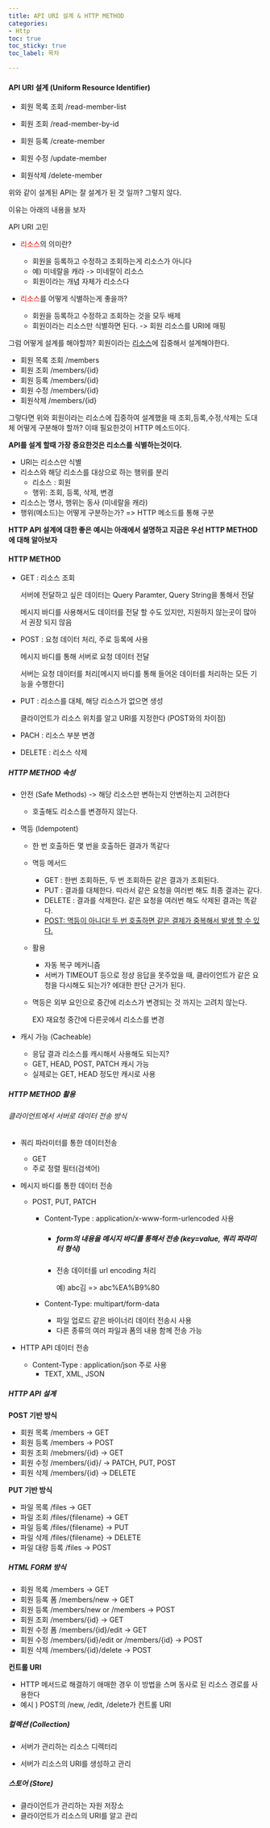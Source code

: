 ```yaml
---
title: API URI 설계 & HTTP METHOD
categories:
- Http
toc: true
toc_sticky: true
toc_label: 목차

---
```


#### API URI 설계  (Uniform Resource Identifier)

* 회원 목록 조회 /read-member-list

* 회원 조회 /read-member-by-id

* 회원 등록 /create-member

* 회원 수정 /update-member

* 회원삭제 /delete-member

  

위와 같이 설계된 API는 잘 설계가 된 것 일까? 그렇지 않다.

이유는 아래의 내용을 보자

API URI 고민 

* <span style="color:red;">리소스</span>의 의미란?
  * 회원을 등록하고 수정하고 조회하는게 리소스가 아니다
  * 예) 미네랄을 캐라 -> 미네랄이 리소스
  * 회원이라는 개념 자체가 리소스다

* <span style="color:red;">리소스</span>를 어떻게 식별하는게 좋을까?
  * 회원을 등록하고 수정하고 조회하는 것을 모두 배제
  * 회원이라는 리소스만 식별하면 된다. -> 회원 리소스를 URI에 매핑



그럼 어떻게 설계를 해야할까? 회원이라는 <u>리소스</u>에 집중해서 설계해야한다.

* 회원 목록 조회 /members
* 회원 조회 /members/{id}
* 회원 등록 /members/{id}
* 회원 수정 /members/{id}
* 회원삭제 /members/{id}



그렇다면 위와 회원이라는 리소스에 집중하여 설계했을 때 조회,등록,수정,삭제는 도대체 어떻게 구분해야 할까? 이때 필요한것이 HTTP 메소드이다.



**API를 설계 할때 가장 중요한것은 리소스를 식별하는것이다.**

* URI는 리소스만 식별
* 리소스와 해당 리소스를 대상으로 하는 행위를 분리
  * 리소스 : 회원
  * 행위: 조회, 등록, 삭제, 변경
* 리소스는 명사, 행위는 동사 (미네랄을 캐라)
* 행위(메소드)는 어떻게 구분하는가? => HTTP 메소드를 통해 구분



**HTTP API 설계에 대한 좋은 예시는 아래에서 설명하고 지금은 우선 HTTP METHOD에 대해 알아보자**



#### HTTP METHOD

* GET : 리소스 조회

  서버에 전달하고 싶은 데이터는 Query Paramter, Query String을 통해서 전달

  메시지 바디를 사용해서도 데이터를 전달 할 수도 있지만, 지원하지 않는곳이 많아서 권장 되지 않음

* POST : 요청 데이터 처리, 주로 등록에 사용

  메시지 바디를 통해 서버로 요청 데이터 전달

  서버는 요청 데이터를 처리[메시지 바디를 통해 들어온 데이터를 처리하는 모든 기능을 수행한다]

* PUT : 리소스를 대체, 해당 리소스가 없으면 생성

  클라이언트가 리소스 위치를 알고 URI를 지정한다 (POST와의 차이점)

* PACH : 리소스 부분 변경

* DELETE : 리소스 삭제



##### HTTP METHOD 속성

* 안전 (Safe Methods) -> 해당 리소스만 변하는지 안변하는지 고려한다 

  * 호출해도 리소스를 변경하지 않는다.

* 멱등 (Idempotent)

  * 한 번 호출하든 몇 번을 호출하든 결과가 똑같다
  * 멱등 메서드
    * GET : 한번 조회하든, 두 번 조회하든 같은 결과가 조회된다.
    * PUT : 결과를 대체한다. 따라서 같은 요청을 여러번 해도 최종 결과는 같다.
    * DELETE : 결과를 삭제한다. 같은 요청을 여러번 해도 삭제된 결과는 똑같다.
    * <u>POST: 멱등이 아니다! 두 번 호출하면 같은 결제가 중복해서 발생 할 수 있다.</u>

  * 활용
    * 자동 복구 메커니즘
    * 서버가 TIMEOUT 등으로 정상 응답을 못주었을 때, 클라이언트가 같은 요청을 다시해도 되는가? 에대한 판단 근거가 된다.

  * 멱등은 외부 요인으로 중간에 리소스가 변경되는 것 까지는 고려치 않는다.

    EX) 재요청 중간에 다른곳에서 리소스를 변경

* 캐시 가능 (Cacheable)
  * 응답 결과 리소스를 캐시해서 사용해도 되는지?
  * GET, HEAD, POST, PATCH 캐시 가능
  * 실제로는 GET, HEAD 정도만 캐시로 사용 



##### HTTP METHOD 활용

###### 클라이언트에서 서버로 데이터 전송 방식

* 쿼리 파라미터를 통한 데이터전송
  * GET
  * 주로 정렬 필터(검색어)

* 메시지 바디를 통한 데이터 전송

  * POST, PUT, PATCH

    * Content-Type : application/x-www-form-urlencoded 사용

      * ##### form의 내용을 메시지 바디를 통해서 전송 (key=value, 쿼리 파라미터 형식)

      * 전송 데이터를 url encoding 처리

        예) abc김 => abc%EA%B9%80

    * Content-Type: multipart/form-data
      * 파일 업로드 같은 바이너리 데이터 전송시 사용
      * 다른 종류의 여러 파일과 폼의 내용 함께 전송 가능

* HTTP API 데이터 전송
  * Content-Type : application/json 주로 사용 
    * TEXT, XML, JSON 



##### HTTP API 설계

**POST 기반 방식**

* 회원 목록 /members -> GET
* 회원 등록 /members -> POST
* 회원 조회 /mebmers/{id} -> GET
* 회원 수정 /members/{id}/ -> PATCH, PUT, POST
* 회원 삭제 /members/{id} -> DELETE

**PUT 기반 방식**

* 파일 목록 /files -> GET
* 파일 조회 /files/{filename} -> GET
* 파일 등록 /files/{filename} -> PUT
* 파일 삭제 /files/{filename} -> DELETE
* 파일 대량 등록 /files -> POST

##### HTML FORM 방식

* 회원 목록 /members -> GET
* 회원 등록 폼 /members/new -> GET
* 회원 등록 /members/new or /members -> POST
* 회원 조회 /members/{id} -> GET
* 회원 수정 폼 /members/{id}/edit -> GET
* 회원 수정 /members/{id}/edit or /members/{id} -> POST
* 회원 삭제 /members/{id}/delete -> POST



**컨트롤 URI**

* HTTP 메서드로 해결하기 애매한 경우 이 방법을 스며 동사로 된 리소스 경로를 사용한다
* 예시 ) POST의 /new, /edit, /delete가 컨트롤 URI



##### 컬렉션 (Collection)

* 서버가 관리하는 리소스 디렉터리

* 서버가 리소스의 URI를 생성하고 관리

  

##### 스토어 (Store)

* 클라이언트가 관리하는 자원 저장소
* 클라이언트가 리소스의 URI를 알고 관리